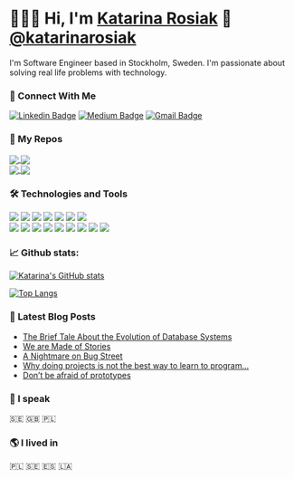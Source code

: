 # 👨🏻‍💻 Hi, I'm [Katarina Rosiak](https://) 👋 [@katarinarosiak](https://)

I'm Software Engineer based in Stockholm, Sweden. I'm passionate about solving real life problems with technology. 


### 🔌 Connect With Me
[![Linkedin Badge](https://img.shields.io/badge/-Katarina%20Rosiak-blue?style=social&logo=Linkedin&logoColor=blue&link=https://www.linkedin.com/in/katarzyna-katarina-rosiak-467465b7/)](https://www.linkedin.com/in/katarzyna-katarina-rosiak-467465b7/) [![Medium Badge](http://img.shields.io/badge/-@katarinarosiak-1ca0f1?style=social&logo=Medium&logoColor=black&link=https://medium.com/@katarinarosiak)](https://medium.com/@katarinarosiak) [![Gmail Badge](https://img.shields.io/badge/-katarinarosiak@gmail.com-c14438?style=social&logo=Gmail&logoColor=red&link=mailto:katarinarosiak@gmail.com)](mailto:katarinarosiak@gmail.com)

### 📌 My Repos
<div>
  <a href="https://github.com/katarinarosiak/github-readme-stats">
   <img align="center" src="https://github-readme-stats.vercel.app/api/pin/?username=katarinarosiak&repo=airline_routes" />
  </a>
  <a href="https://github.com/katarinarosiak/rock-viewpoint-website">
    <img align="center" src="https://github-readme-stats.vercel.app/api/pin/?username=katarinarosiak&repo=rock-viewpoint-website" />
  </a>
</div>
<div>
  <a href="https://github.com/katarinarosiak/github-readme-stats">
    <img align="center" src="https://github-readme-stats.vercel.app/api/pin/?username=katarinarosiak&repo=to_do_app"/>
  </a>
  <a href="https://github.com/katarinarosiak/github-readme-stats">
    <img align="center" src="https://github-readme-stats.vercel.app/api/pin/?username=katarinarosiak&repo=GO_exercises" />
  </a>
</div>


### 🛠️ Technologies and Tools
<div>
  <img src="https://img.shields.io/badge/JavaScript-F7DF1E?style=for-the-badge&logo=javascript&logoColor=black"/>
  <img src="https://img.shields.io/badge/node.js%20-%2343853D.svg?&style=for-the-badge&logo=node.js&logoColor=white"/>
  <img src="https://img.shields.io/badge/Express.js-404D59?style=for-the-badge"/>
  <img src="https://img.shields.io/badge/PostgreSQL-316192?style=for-the-badge&logo=postgresql&logoColor=white"/>
  <img src="https://img.shields.io/badge/go-%2300ADD8.svg?&style=for-the-badge&logo=go&logoColor=white"/>
  <img src="https://img.shields.io/badge/typescript%20-%23007ACC.svg?&style=for-the-badge&logo=typescript&logoColor=white"/>
  <img src="https://img.shields.io/badge/MongoDB-4EA94B?style=for-the-badge&logo=mongodb&logoColor=white"/>
</div>
<div>
  <img src="https://img.shields.io/badge/react%20-%2320232a.svg?&style=for-the-badge&logo=react&logoColor=%2361DAFB"/>
  <img src="https://img.shields.io/badge/Redux-593D88?style=for-the-badge&logo=redux&logoColor=white"/>
  <img src="https://img.shields.io/badge/Linux-FCC624?style=for-the-badge&logo=linux&logoColor=black"/>
  <img src="https://img.shields.io/badge/Python-3776AB?style=for-the-badge&logo=python&logoColor=white"/>
  <img src="https://img.shields.io/badge/HTML5-E34F26?style=for-the-badge&logo=html5&logoColor=white"/>
  <img src="https://img.shields.io/badge/CSS-239120?&style=for-the-badge&logo=css3&logoColor=white"/>
  <img src="https://img.shields.io/badge/Bootstrap-563D7C?style=for-the-badge&logo=bootstrap&logoColor=white"/>
  <img src="https://img.shields.io/badge/Laravel-FF2D20?style=for-the-badge&logo=laravel&logoColor=white"/>
  <img src="https://img.shields.io/badge/Jest-323330?style=for-the-badge&logo=Jest&logoColor=white"/>
</div>
  
### 📈 Github stats:

[![Katarina's GitHub stats](https://github-readme-stats.vercel.app/api?username=katarinarosiak&hide=stars,issues&include_all_commits=true&count_private=true&)](https://github.com/katarinarosiak/github-readme-stats)

[![Top Langs](https://github-readme-stats.vercel.app/api/top-langs/?username=katarinarosiak&layout=compact)](https://github.com/katarinarosiak/github-readme-stats)

### 📕 Latest Blog Posts
- [The Brief Tale About the Evolution of Database Systems](https://medium.com/@katarinarosiak/the-brief-tale-about-the-evolution-of-database-systems-a8d19d67c44e)
- [We are Made of Stories](https://medium.com/launch-school/we-are-made-of-stories-c9bf30c2f69d)
- [A Nightmare on Bug Street](https://medium.com/launch-school/a-nightmare-on-bug-street-e5571eb93994)
- [Why doing projects is not the best way to learn to program…](https://medium.com/@katarinarosiak/why-doing-projects-is-not-the-best-way-to-learn-to-program-bd043dd36abb)
- [Don’t be afraid of prototypes](https://medium.com/@katarinarosiak/dont-be-afraid-of-prototypes-9d4927b0059a)

### 👅 I speak
🇸🇪 🇬🇧 🇵🇱 

### 🌎 I lived in
🇵🇱 🇸🇪 🇪🇸 🇱🇦 

